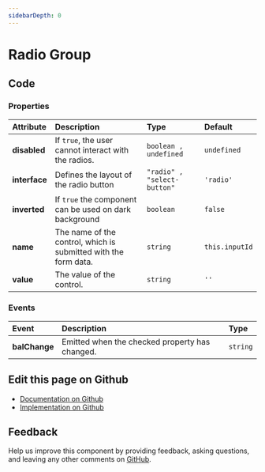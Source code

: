 ```yaml
---
sidebarDepth: 0
---
```



# Radio Group




<ClientOnly><docs-component-tabs></docs-component-tabs></ClientOnly>

<!-- docs:child of bal-radio -->


## Code

### Properties


| Attribute     | Description                                                     | Type                        | Default        |
| :------------ | :-------------------------------------------------------------- | :-------------------------- | :------------- |
| **disabled**  | If `true`, the user cannot interact with the radios.            | `boolean , undefined`       | `undefined`    |
| **interface** | Defines the layout of the radio button                          | `"radio" , "select-button"` | `'radio'`      |
| **inverted**  | If `true` the component can be used on dark background          | `boolean`                   | `false`        |
| **name**      | The name of the control, which is submitted with the form data. | `string`                    | `this.inputId` |
| **value**     | The value of the control.                                       | `string`                    | `''`           |

### Events


| Event         | Description                                    | Type     |
| :------------ | :--------------------------------------------- | :------- |
| **balChange** | Emitted when the checked property has changed. | `string` |




## Edit this page on Github

* [Documentation on Github](https://github.com/baloise/design-system/blob/master/docs/src/components/components/bal-radio-group.md)
* [Implementation on Github](https://github.com/baloise/design-system/blob/master/packages/components/src/components/bal-radio-group)

## Feedback

Help us improve this component by providing feedback, asking questions, and leaving any other comments on [GitHub](https://github.com/baloise/design-system/issues/new).

